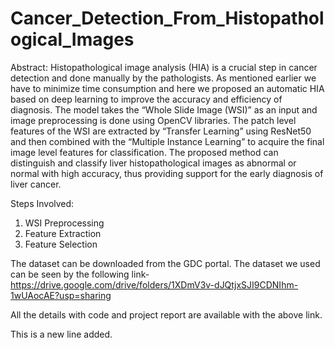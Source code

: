 # Cancer_Detection_From_Histopathological_Images


Abstract:
    Histopathological image analysis (HIA) is a crucial step in cancer detection and done manually by the pathologists. As mentioned earlier we have to minimize time consumption and here we proposed an automatic HIA based on deep learning to improve the accuracy and efficiency of diagnosis. The model takes the “Whole Slide Image (WSI)” as an input and image preprocessing is done using OpenCV libraries. The patch level features of the WSI are extracted by “Transfer Learning” using ResNet50 and then combined with the “Multiple Instance Learning” to acquire the final image level features for classification. The proposed method can distinguish and classify liver histopathological images as abnormal or normal with high accuracy, thus providing support for the early diagnosis of liver cancer.

Steps Involved:
  1. WSI Preprocessing
  2. Feature Extraction
  3. Feature Selection
  
The dataset can be downloaded from the GDC portal.
The dataset we used can be seen by the following link-
      https://drive.google.com/drive/folders/1XDmV3v-dJQtjxSJI9CDNIhm-1wUAocAE?usp=sharing

All the details with code and project report are available with the above link.


This is a new line added.
